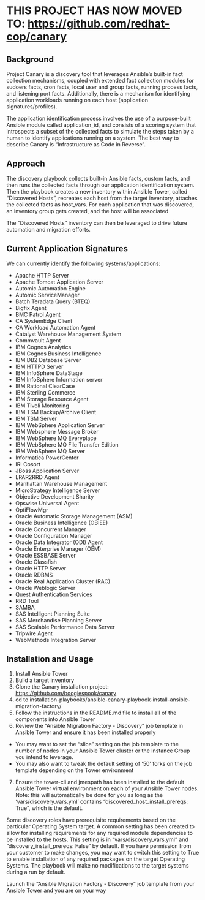 # THIS PROJECT HAS NOW MOVED TO: https://github.com/redhat-cop/canary


## Background
Project Canary is a discovery tool that leverages Ansible’s built-in fact collection mechanisms, coupled with extended fact collection modules for sudoers facts, cron facts, local user and group facts, running process facts, and listening port facts.  Additionally, there is a mechanism for identifying application workloads running on each host (application signatures/profiles).  

The application identification process involves the use of a purpose-built Ansible module called application_id, and consists of a scoring system that introspects a subset of the collected facts to simulate the steps taken by a human to identify applications running on a system.  The best way to describe Canary is “Infrastructure as Code in Reverse”.

## Approach
The discovery playbook collects built-in Ansible facts, custom facts, and then runs the collected facts through our application identification system.  Then the playbook creates a new inventory within Ansible Tower, called “Discovered Hosts”, recreates each host from the target inventory, attaches the collected facts as host_vars.  For each application that was discovered, an inventory group gets created, and the host will be associated

The “Discovered Hosts” inventory can then be leveraged to drive future automation and migration efforts.

## Current Application Signatures
We can currently identify the following systems/applications:
- Apache HTTP Server
- Apache Tomcat Application Server
- Automic Automation Engine
- Automic ServiceManager
- Batch Teradata Query (BTEQ)
- Bigfix Agent
- BMC Patrol Agent
- CA SystemEdge Client
- CA Workload Automation Agent
- Catalyst Warehouse Management System
- Commvault Agent
- IBM Cognos Analytics
- IBM Cognos Business Intelligence
- IBM DB2 Database Server
- IBM HTTPD Server
- IBM InfoSphere DataStage
- IBM InfoSphere Information server
- IBM Rational ClearCase
- IBM Sterling Commerce
- IBM  Storage Resource Agent
- IBM Tivoli Monitoring
- IBM TSM Backup/Archive Client
- IBM TSM Server
- IBM WebSphere Application Server
- IBM Websphere Message Broker
- IBM WebSphere MQ Everyplace
- IBM WebSphere MQ File Transfer Edition
- IBM WebSphere MQ Server
- Informatica PowerCenter
- IRI Cosort
- JBoss Application Server
- LPAR2RRD Agent
- Manhattan Warehouse Management
- MicroStrategy Intelligence Server
- Objective Development Sharity
- Opswise Universal Agent
- OptiFlowMgr
- Oracle Automatic Storage Management (ASM)
- Oracle Business Intelligence (OBIEE)
- Oracle Concurrent Manager
- Oracle Configuration Manager
- Oracle Data Integrator (ODI) Agent
- Oracle Enterprise Manager (OEM)
- Oracle ESSBASE Server
- Oracle Glassfish
- Oracle HTTP Server
- Oracle RDBMS
- Oracle Real Application Cluster (RAC)
- Oracle Weblogic Server
- Quest Authentication Services
- RRD Tool
- SAMBA
- SAS Intelligent Planning Suite
- SAS Merchandise Planning Server
- SAS Scalable Performance Data Server
- Tripwire Agent
- WebMethods Integration Server

## Installation and Usage
1. Install Ansible Tower
2. Build a target inventory
3. Clone the Canary installation project:  https://github.com/boogiespook/canary
4. cd to installation-playbooks/ansible-canary-playbook-install-ansible-migration-factory/
5. Follow the instructions in the README.md file to install all of the components into Ansible Tower
6. Review the “Ansible Migration Factory - Discovery” job template in Ansible Tower and ensure it has been installed properly
 - You may want to set the “slice” setting on the job template to the number of nodes in your Ansible Tower cluster or the Instance Group you intend to leverage.
 - You may also want to tweak the default setting of ‘50’ forks on the job template depending on the Tower environment
7. Ensure the tower-cli and jmespath has been installed to the default Ansible Tower virtual environment on each of your Ansible Tower nodes.  
Note: this will automatically be done for you as long as the ‘vars/discovery_vars.yml’ contains “discovered_host_install_prereqs: True”, which is the default.

Some discovery roles have prerequisite requirements based on the particular Operating System target.  A common setting has been created to allow for installing requirements for any required module dependencies to be installed to the hosts.  This setting is in “vars/discovery_vars.yml” and “discovery_install_prereqs: False” by default.  If you have permission from your customer to make changes, you may want to switch this setting to True to enable installation of any required packages on the target Operating Systems.  The playbook will make no modifications to the target systems during a run by default.

Launch the “Ansible Migration Factory - Discovery” job template from your Ansible Tower and you are on your way
